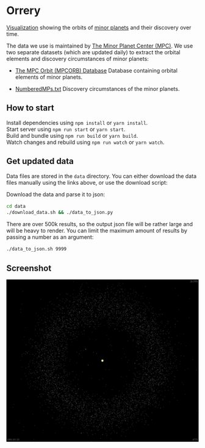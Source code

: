 # Orrery

[Visualization](https://sn3p.github.io/Orrery) showing the orbits of [minor planets](https://en.wikipedia.org/wiki/Minor_planet) and their discovery over time.

The data we use is maintained by [The Minor Planet Center (MPC)](https://minorplanetcenter.net/). We use two separate datasets (which are updated daily) to extract the orbital elements and discovery circumstances of minor planets:

- [The MPC Orbit (MPCORB) Database](https://minorplanetcenter.net/iau/MPCORB.html) Database containing orbital elements of minor planets.

- [NumberedMPs.txt](http://www.minorplanetcenter.net/iau/lists/NumberedMPs.txt) Discovery circumstances of the minor planets.

## How to start

Install dependencies using `npm install` or `yarn install`.  
Start server using `npm run start` or `yarn start`.  
Build and bundle using `npm run build` or `yarn build`.  
Watch changes and rebuild using `npm run watch` or `yarn watch`.

## Get updated data

Data files are stored in the `data` directory.
You can either download the data files manually using the links above, or use the download script:

Download the data and parse it to json:

```bash
cd data
./download_data.sh && ./data_to_json.py
```

There are over 500k results, so the output json file will be rather large and will be heavy to render. You can limit the maximum amount of results by passing a number as an argument:

```bash
./data_to_json.sh 9999
```

## Screenshot

![Orrery screenshot](screenshot.png)
